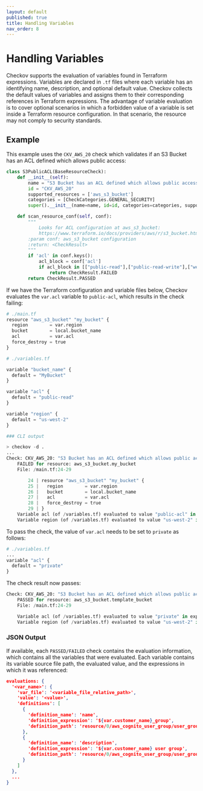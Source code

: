 ```yaml
---
layout: default
published: true
title: Handling Variables
nav_order: 8
---
```


# Handling Variables

Checkov supports the evaluation of variables found in Terraform expressions.
Variables are declared in `.tf` files where each variable has an identifying name, description, and optional default value.
Checkov collects the default values of variables and assigns them to their corresponding references in Terraform expressions.
The advantage of variable evaluation is to cover optional scenarios in which a forbidden value of a variable is set inside a Terraform resource configuration. In that scenario, the resource may not comply to security standards. 

## Example

This example uses the `CKV_AWS_20` check which validates if an S3 Bucket has an ACL defined which allows public access:

```python
class S3PublicACL(BaseResourceCheck):
    def __init__(self):
        name = "S3 Bucket has an ACL defined which allows public access."
        id = "CKV_AWS_20"
        supported_resources = ['aws_s3_bucket']
        categories = [CheckCategories.GENERAL_SECURITY]
        super().__init__(name=name, id=id, categories=categories, supported_resources=supported_resources)

    def scan_resource_conf(self, conf):
        """
            Looks for ACL configuration at aws_s3_bucket:
            https://www.terraform.io/docs/providers/aws/r/s3_bucket.html
        :param conf: aws_s3_bucket configuration
        :return: <CheckResult>
        """
        if 'acl' in conf.keys():
            acl_block = conf['acl']
            if acl_block in [["public-read"],["public-read-write"],["website"]]:
                return CheckResult.FAILED
        return CheckResult.PASSED
```

If we have the Terraform configuration and variable files below, Checkov evaluates the `var.acl` variable to `public-acl`, which results in the check failing:

```python
# ./main.tf
resource "aws_s3_bucket" "my_bucket" {
  region        = var.region
  bucket        = local.bucket_name
  acl           = var.acl
  force_destroy = true
}
```

```python
# ./variables.tf

variable "bucket_name" {
  default = "MyBucket"
}

variable "acl" {
  default = "public-read"
}

variable "region" {
  default = "us-west-2"
}

### CLI output
```

```python
> checkov -d .
...
Check: CKV_AWS_20: "S3 Bucket has an ACL defined which allows public access."
	FAILED for resource: aws_s3_bucket.my_bucket
	File: /main.tf:24-29

		24 | resource "aws_s3_bucket" "my_bucket" {
		25 |   region        = var.region
		26 |   bucket        = local.bucket_name
		27 |   acl           = var.acl
		28 |   force_destroy = true
		29 | }
	Variable acl (of /variables.tf) evaluated to value "public-acl" in expression: acl = ${var.acl}
	Variable region (of /variables.tf) evaluated to value "us-west-2" in expression: region = ${var.region}
```

To pass the check, the value of `var.acl` needs to be set to `private` as follows:

```python
# ./variables.tf
...
variable "acl" {
  default = "private"
}
```


The check result now passes:

```python
Check: CKV_AWS_20: "S3 Bucket has an ACL defined which allows public access."
	PASSED for resource: aws_s3_bucket.template_bucket
	File: /main.tf:24-29

	Variable acl (of /variables.tf) evaluated to value "private" in expression: acl = ${var.acl}
	Variable region (of /variables.tf) evaluated to value "us-west-2" in expression: region = ${var.region}
```

### JSON Output
If available, each `PASSED/FAILED` check contains the evaluation information, which contains all the variables that were evaluated.
Each variable contains its variable source file path, the evaluated value, and the expressions in
which it was referenced:

```json
evaluations: {
  '<var_name>': {
    'var_file': '<variable_file_relative_path>',
    'value': '<value>',
    'definitions': [
      {
        'definition_name': 'name',
        'definition_expression': '${var.customer_name}_group',
        'definition_path': 'resource/0/aws_cognito_user_group/user_group/name/0'
      },
      {
        'definition_name': 'description',
        'definition_expression': '${var.customer_name} user group',
        'definition_path': 'resource/0/aws_cognito_user_group/user_group/description/0'
      }
    ]
  },
  ...
}
```
